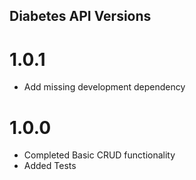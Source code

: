 ## Diabetes API Versions
# 1.0.1
* Add missing development dependency
# 1.0.0
* Completed Basic CRUD functionality
* Added Tests

